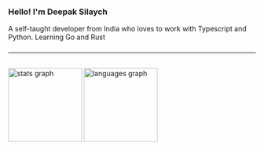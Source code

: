 ### Hello! I'm Deepak Silaych

A self-taught developer from India who loves to work with Typescript and Python. Learning Go and Rust

###

<hr>

<br clear="both">

<div align="left">
  <img src="https://github-readme-stats.vercel.app/api?username=deepaksilaych&hide_title=false&hide_rank=false&show_icons=true&include_all_commits=true&count_private=true&disable_animations=false&theme=dracula&locale=en&hide_border=false" height="150" alt="stats graph"  />
  <img src="https://github-readme-stats.vercel.app/api/top-langs?username=deepaksilaych&locale=en&hide_title=false&layout=compact&card_width=320&langs_count=5&theme=dracula&hide_border=false" height="150" alt="languages graph"  />
</div>

<!--START_SECTION:waka-->
<!--END_SECTION:waka-->

###
